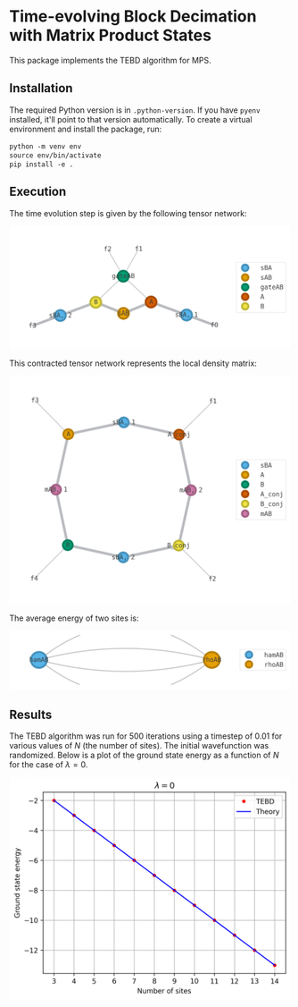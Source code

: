# Time-evolving Block Decimation with Matrix Product States

This package implements the TEBD algorithm for MPS.

## Installation

The required Python version is in `.python-version`. If you have `pyenv` installed, it'll point to that version
automatically. To create a virtual environment and install the package, run:

```
python -m venv env
source env/bin/activate
pip install -e .
```

## Execution

The time evolution step is given by the following tensor network:

![image](figures/apply_gate_step.png)

This contracted tensor network represents the local density matrix:

![image](figures/local_density_matrix.png)

The average energy of two sites is:

![image](figures/average_energy.png)

## Results

The TEBD algorithm was run for 500 iterations using a timestep of 0.01 for various values of $N$ (the number of sites). 
The initial wavefunction was randomized. Below is a plot of the ground state energy as a function of $N$ for the case
of $\lambda = 0$.

![image](figures/ground_state_energy_lambda_0.png)
